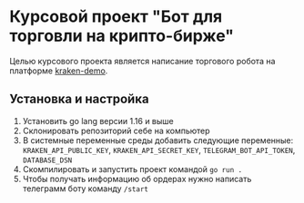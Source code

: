 # Курсовой проект "Бот для торговли на крипто-бирже"

Целью курсового проекта является написание торгового робота на платформе [kraken-demo](https://futures.kraken.com/ru.html).

## Установка и настройка
1) Установить go lang версии 1.16 и выше
2) Склонировать репозиторий себе на компьютер
3) В системные переменные среды добавить следующие переменные: `KRAKEN_API_PUBLIC_KEY`, `KRAKEN_API_SECRET_KEY`, `TELEGRAM_BOT_API_TOKEN`, `DATABASE_DSN`
4) Скомпилировать и запустить проект командой `go run .`
5) Чтобы получать информацию об ордерах нужно написать телеграмм боту команду `/start`